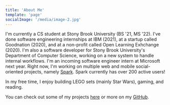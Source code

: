 ```yaml
---
title: 'About Me'
template: 'page'
socialImage: '/media/image-2.jpg'
---
```


I'm currently a CS student at Stony Brook University (BS '21, MS '22). I've done software engineering internships at IBM (2021), at a startup called Goodnation (2020), and at a non-profit called Open Learning Exhchange (2020). I'm also a software developer for Stony Brook University's Department of Computer Science, working on a new system to handle internal workflows. I'm an incoming software engineer intern at Microsoft next year. Right now, I'm working on multiple web and mobile social-oriented projects, namely [Spark](https://linktr.ee/usesparkapp). Spark currently has over 200 active users!

In my free time, I enjoy building LEGO sets (mainly Star Wars), gaming, and reading.

You can check out some of my projects [here](/pages/projects) or more on my [GitHub](https://github.com/law-lin).
